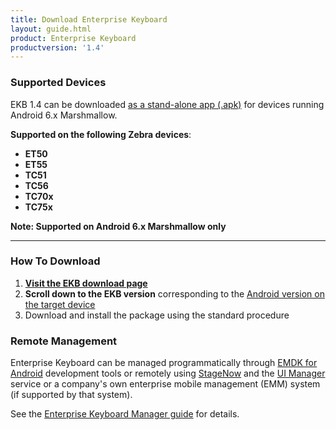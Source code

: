 ```yaml
---
title: Download Enterprise Keyboard
layout: guide.html
product: Enterprise Keyboard
productversion: '1.4'
---
```


### Supported Devices

EKB 1.4 can be downloaded <u>as a stand-alone app (.apk)</u> for devices running Android 6.x Marshmallow. 

**Supported on the following Zebra devices**: 

* **ET50**
* **ET55**
* **TC51**
* **TC56**
* **TC70x**
* **TC75x** 

**Note: Supported on Android 6.x Marshmallow only**

<!-- 
**NOTE**: The ability install OS Updates on Zebra devices running Android Lollipop has been disabled. **Enterprise Keyboard versions prior to 1.4 install as an OS update and therefore cannot be installed on devices running Lollipop**. For more information, please [contact a Zebra representative or partner](https://www.zebra.com/us/en/about-zebra/contact-zebra.html). 
-->

-----

### How To Download

1. **[Visit the EKB download page](https://www.zebra.com/us/en/support-downloads/software/productivity-apps/enterprise-keyboard.html)**
2. **Scroll down to the EKB version** corresponding to the <u>Android version on the target device</u>
3. Download and install the package using the standard procedure

### Remote Management
Enterprise Keyboard can be managed programmatically through [EMDK for Android](../../../../emdk-for-android) development tools or remotely using [StageNow](../../../../) and the [UI Manager](/mx/uimgr/) service or a company's own enterprise mobile management (EMM) system (if supported by that system). 

See the [Enterprise Keyboard Manager guide](../../../../mx/enterprisekeyboardmgr) for details.
